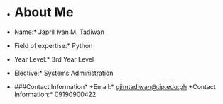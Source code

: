 + # About Me

+ Name:* Japril Ivan M. Tadiwan  
+ Field of expertise:* Python 
+ Year Level:* 3rd Year Level 
+ Elective:* Systems Administration 

+ ###Contact Information*
+Email:* qjimtadiwan@tip.edu.ph
+Contact Information:* 09190900422

